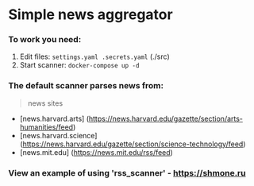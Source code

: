 # Simple news aggregator

### To work you need:

1. Edit files: `settings.yaml .secrets.yaml` (./src)
2. Start scanner: `docker-compose up -d`

### The default scanner parses news from:

> news sites
- [news.harvard.arts] (https://news.harvard.edu/gazette/section/arts-humanities/feed)
- [news.harvard.science] (https://news.harvard.edu/gazette/section/science-technology/feed)
- [news.mit.edu] (https://news.mit.edu/rss/feed)

### View an example of using 'rss_scanner' - https://shmone.ru
